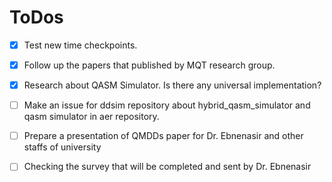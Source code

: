 # **ToDos**

- [x] Test new time checkpoints.
- [x] Follow up the papers that published by MQT research group.
- [x] Research about QASM Simulator. Is there any universal implementation?
- [ ] Make an issue for ddsim repository about hybrid_qasm_simulator and qasm simulator in aer repository.
- [ ] Prepare a presentation of QMDDs paper for Dr. Ebnenasir and other staffs of university
- [ ] Checking the survey that will be completed and sent by Dr. Ebnenasir
  